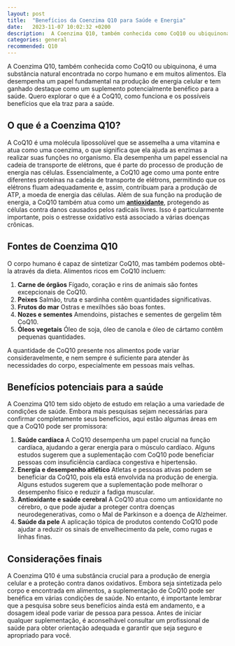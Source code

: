 ```yaml
---
layout: post
title:  "Benefícios da Coenzima Q10 para Saúde e Energia"
date:   2023-11-07 10:02:32 +0200
description:  A Coenzima Q10, também conhecida como CoQ10 ou ubiquinona, é uma substância natural encontrada no corpo humano e em muitos alimentos. 
categories: general
recommended: Q10
---
```



A Coenzima Q10, também conhecida como CoQ10 ou ubiquinona, é uma substância natural encontrada no corpo humano e em muitos alimentos. 
Ela desempenha um papel fundamental na produção de energia celular e tem ganhado destaque como um suplemento potencialmente benéfico para a saúde. 
Quero explorar o que é a CoQ10, como funciona e os possíveis benefícios que ela traz para a saúde.

## O que é a Coenzima Q10?
A CoQ10 é uma molécula lipossolúvel que se assemelha a uma vitamina e atua como uma coenzima, o que significa que ela ajuda as 
enzimas a realizar suas funções no organismo. Ela desempenha um papel essencial na cadeia de transporte de elétrons, que é parte 
do processo de produção de energia nas células. Essencialmente, a CoQ10 age como uma ponte entre diferentes proteínas na cadeia 
de transporte de elétrons, permitindo que os elétrons fluam adequadamente e, assim, contribuam para a produção de ATP, a moeda de energia das células.
Além de sua função na produção de energia, a CoQ10 também atua como um **[antioxidante](/general/2023/09/26/oxidação-e-Inflamação.html)**, protegendo as células contra danos causados
pelos radicais livres. Isso é particularmente importante, pois o estresse oxidativo está associado a várias doenças crônicas.

## Fontes de Coenzima Q10
O corpo humano é capaz de sintetizar CoQ10, mas também podemos obtê-la através da dieta. Alimentos ricos em CoQ10 incluem:
1. **Carne de órgãos** Fígado, coração e rins de animais são fontes excepcionais de CoQ10.
2. **Peixes** Salmão, truta e sardinha contêm quantidades significativas.
3. **Frutos do mar** Ostras e mexilhões são boas fontes.
4. **Nozes e sementes** Amendoins, pistaches e sementes de gergelim têm CoQ10.
5. **Óleos vegetais** Óleo de soja, óleo de canola e óleo de cártamo contêm pequenas quantidades. 

A quantidade de CoQ10 presente nos alimentos pode variar consideravelmente, e nem sempre é suficiente para atender às necessidades do corpo, especialmente em pessoas mais velhas.

## Benefícios potenciais para a saúde
A Coenzima Q10 tem sido objeto de estudo em relação a uma variedade de condições de saúde. Embora mais pesquisas sejam necessárias para 
confirmar completamente seus benefícios, aqui estão algumas áreas em que a CoQ10 pode ser promissora:
1. **Saúde cardíaca**
   A CoQ10 desempenha um papel crucial na função cardíaca, ajudando a gerar energia para o músculo cardíaco. Alguns estudos sugerem que a 
   suplementação com CoQ10 pode beneficiar pessoas com insuficiência cardíaca congestiva e hipertensão.
2. **Energia e desempenho atlético**
   Atletas e pessoas ativas podem se beneficiar da CoQ10, pois ela está envolvida na produção de energia. Alguns estudos sugerem que a suplementação pode melhorar o desempenho físico e reduzir a fadiga muscular.
3. **Antioxidante e saúde cerebral**
   A CoQ10 atua como um antioxidante no cérebro, o que pode ajudar a proteger contra doenças neurodegenerativas, como o Mal de Parkinson e a doença de Alzheimer.
4. **Saúde da pele**
   A aplicação tópica de produtos contendo CoQ10 pode ajudar a reduzir os sinais de envelhecimento da pele, como rugas e linhas finas.

## Considerações finais
A Coenzima Q10 é uma substância crucial para a produção de energia celular e a proteção contra danos oxidativos. 
Embora seja sintetizada pelo corpo e encontrada em alimentos, a suplementação de CoQ10 pode ser benéfica em várias
condições de saúde. No entanto, é importante lembrar que a pesquisa sobre seus benefícios ainda está em andamento, 
e a dosagem ideal pode variar de pessoa para pessoa. Antes de iniciar qualquer suplementação, é aconselhável consultar
um profissional de saúde para obter orientação adequada e garantir que seja seguro e apropriado para você.
